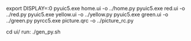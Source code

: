 export DISPLAY=:0
pyuic5.exe home.ui -o ../home.py
pyuic5.exe red.ui -o ../red.py
pyuic5.exe yellow.ui -o ../yellow.py
pyuic5.exe green.ui -o ../green.py
pyrcc5.exe picture.qrc -o ../picture_rc.py

cd ui/
run: ./gen_py.sh